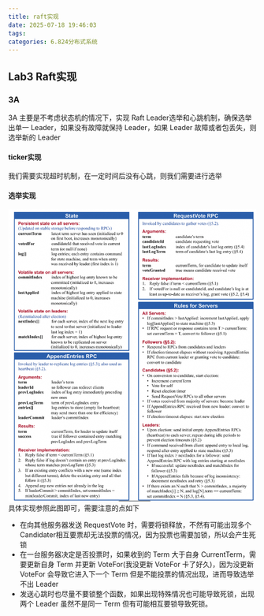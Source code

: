 ```yaml
---
title: raft实现
date: 2025-07-18 19:46:03
tags:
categories: 6.824分布式系统
---
```

## Lab3 Raft实现
### 3A
3A 主要是不考虑状态机的情况下，实现 Raft Leader选举和心跳机制，确保选举出单一 Leader，如果没有故障就保持 Leader，如果 Leader 故障或者包丢失，则选举新的 Leader
#### ticker实现
我们需要实现超时机制，在一定时间后没有心跳，则我们需要进行选举
#### 选举实现
![原论文中交互API](image.png)
具体实现参照此图即可，需要注意的点如下
- 在向其他服务器发送 RequestVote 时，需要将锁释放，不然有可能出现多个 Candidater相互要票却无法投票的情况，因为投票也需要加锁，所以会产生死锁
- 在一台服务器决定是否投票时，如果收到的 Term 大于自身 CurrentTerm，需要更新自身 Term 并更新 VoteFor(我没更新 VoteFor 卡了好久)，因为没更新 VoteFor 会导致它进入下一个 Term 但是不能投票的情况出现，进而导致选举不出 Leader
- 发送心跳时也尽量不要锁整个函数，如果出现特殊情况也可能导致死锁，出现两个 Leader 虽然不是同一 Term 但有可能相互要锁导致死锁。
